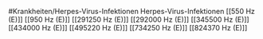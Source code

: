 #Krankheiten/Herpes-Virus-Infektionen
Herpes-Virus-Infektionen
[[550 Hz (E)]]
[[950 Hz (E)]]
[[291250 Hz (E)]]
[[292000 Hz (E)]]
[[345500 Hz (E)]]
[[434000 Hz (E)]]
[[495220 Hz (E)]]
[[734250 Hz (E)]]
[[824370 Hz (E)]]